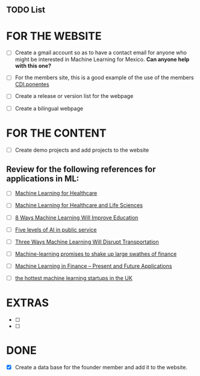 TODO List
---


# FOR THE WEBSITE

- [ ] Create a gmail account so as to have a contact email for anyone who might be
interested in Machine Learning for Mexico. **Can anyone help with this one?**

- [ ] For the members site, this is a good example of the use of the members [CDI.ponentes](https://www.ciudaddelasideas.com/ponentes.php?ayo=2017)
- [ ] Create a release or version list for the webpage
- [ ] Create a bilingual webpage


# FOR THE CONTENT


- [ ] Create demo projects and add projects to the website

## Review for the following references for applications in ML:

- [ ] [Machine Learning for Healthcare](http://mucmd.org/)
- [ ] [Machine Learning for Healthcare and Life Sciences](https://www.research.ibm.com/haifa/dept/vst/mldm.shtml)
- [ ] [8 Ways Machine Learning Will Improve Education](http://www.gettingsmart.com/2015/11/8-ways-machine-learning-will-improve-education/)
- [ ] [Five levels of AI in public service](https://www.oxfordinsights.com/insights/2017/7/12/five-levels-of-ai-in-public-service)
- [ ] [Three Ways Machine Learning Will Disrupt Transportation](http://www.mccormick.northwestern.edu/news/articles/2016/10/three-ways-machine-learning-will-disrupt-transportation.html)
- [ ] [Machine-learning promises to shake up large swathes of finance](https://www.economist.com/news/finance-and-economics/21722685-fields-trading-credit-assessment-fraud-prevention-machine-learning)
- [ ] [Machine Learning in Finance – Present and Future Applications](https://www.techemergence.com/machine-learning-in-finance/)
- [ ] [the hottest machine learning startups in the UK](https://www.techworld.com/picture-gallery/startups/uk-ai-startups-watch-hottest-machine-learning-startups-in-uk-3645606/)


# EXTRAS
- [ ]
- [ ]


# DONE
- [X] Create a data base for the founder member and add it to the website.
